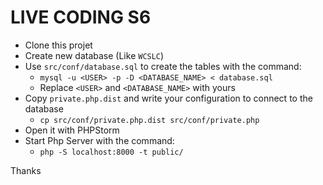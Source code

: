 # LIVE CODING S6
- Clone this projet
- Create new database (Like `WCSLC`)
- Use `src/conf/database.sql` to create the tables with the command:
    - `mysql -u <USER> -p -D <DATABASE_NAME> < database.sql`
    - Replace `<USER>` and `<DATABASE_NAME>` with yours
- Copy `private.php.dist` and write your configuration to connect to the database
    - `cp src/conf/private.php.dist src/conf/private.php`
- Open it with PHPStorm
- Start Php Server with the command:
    - `php -S localhost:8000 -t public/`
    
    
Thanks
